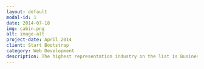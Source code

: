 ```yaml
---
layout: default
modal-id: 1
date: 2014-07-18
img: cabin.png
alt: image-alt
project-date: April 2014
client: Start Bootstrap
category: Web Development
description: The highest representation industry on the list is Business Product Services with $27M in revenue and the one with the lowest representation is Computer Hardware with $31M in revenue. State greatest growth, New Mexico. The others states show a discrete growth. Logistic & Transportation with $53M in revenue is the industry with the greatest growth. The one with the lowest growth is IT Services with $19M in revenue. Largest increase in new hires goes to Allied Universal, with 118 531 new jobs. Although a large number of hires does not imply good numbers, in the case of First American Payment System they reduced their staff by 243 positions compared to the previous year and had a revenue of $784M. Nam.
---
```

